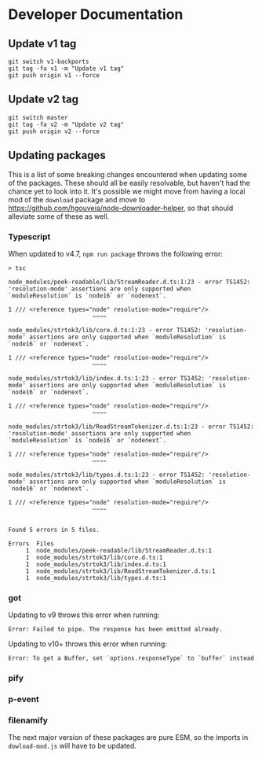 # Developer Documentation

## Update v1 tag

```
git switch v1-backports
git tag -fa v1 -m "Update v1 tag"
git push origin v1 --force
```

## Update v2 tag
```
git switch master
git tag -fa v2 -m "Update v2 tag"
git push origin v2 --force
```

## Updating packages

This is a list of some breaking changes encountered when updating some of the
packages.
These should all be easily resolvable, but haven't had the chance yet to look
into it.
It's possible we might move from having a local mod of the `download` package
and move to https://github.com/hgouveia/node-downloader-helper, so that
should alleviate some of these as well.

### Typescript

When updated to v4.7, `npm run package` throws the following error:

```
> tsc

node_modules/peek-readable/lib/StreamReader.d.ts:1:23 - error TS1452: 'resolution-mode' assertions are only supported when `moduleResolution` is `node16` or `nodenext`.

1 /// <reference types="node" resolution-mode="require"/>
                        ~~~~

node_modules/strtok3/lib/core.d.ts:1:23 - error TS1452: 'resolution-mode' assertions are only supported when `moduleResolution` is `node16` or `nodenext`.

1 /// <reference types="node" resolution-mode="require"/>
                        ~~~~

node_modules/strtok3/lib/index.d.ts:1:23 - error TS1452: 'resolution-mode' assertions are only supported when `moduleResolution` is `node16` or `nodenext`.

1 /// <reference types="node" resolution-mode="require"/>
                        ~~~~

node_modules/strtok3/lib/ReadStreamTokenizer.d.ts:1:23 - error TS1452: 'resolution-mode' assertions are only supported when `moduleResolution` is `node16` or `nodenext`.

1 /// <reference types="node" resolution-mode="require"/>
                        ~~~~

node_modules/strtok3/lib/types.d.ts:1:23 - error TS1452: 'resolution-mode' assertions are only supported when `moduleResolution` is `node16` or `nodenext`.

1 /// <reference types="node" resolution-mode="require"/>
                        ~~~~


Found 5 errors in 5 files.

Errors  Files
     1  node_modules/peek-readable/lib/StreamReader.d.ts:1
     1  node_modules/strtok3/lib/core.d.ts:1
     1  node_modules/strtok3/lib/index.d.ts:1
     1  node_modules/strtok3/lib/ReadStreamTokenizer.d.ts:1
     1  node_modules/strtok3/lib/types.d.ts:1
```

### got

Updating to v9 throws this error when running:

```
Error: Failed to pipe. The response has been emitted already.
```

Updating to v10+ throws this error when running:

```
Error: To get a Buffer, set `options.responseType` to `buffer` instead
```

### pify
### p-event
### filenamify

The next major version of these packages are pure ESM, so the imports in
`dowload-mod.js` will have to be updated.
